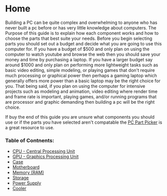 # Home

Building a PC can be quite complex and overwhelming to anyone who has never built a pc before or has very little knowledge about computers. The Purpose of this guide is to explain how each component works and how to choose the parts that best suite your needs. Before you begin selecting parts you should set out a budget and decide what you are going to use this computer for. If you have a budget of $500 and only plan on using the computer to watch youtube and browse the web then you should save your money and time by purchasing a laptop. If you have a larger budget say around $1000 and only plan on performing more lightweight tasks such as basic video editing, simple modeling, or playing games that don't require much processing or graphical power then perhaps a gaming laptop which generally offers more power than a basic laptop may be the right choice for you. That being said, if you plan on using the computer for intensive projects such as modeling and animation, video editing where render time and frame rate is important, playing games, and/or running programs that are processor and graphic demanding then building a pc will be the right choice.

If buy the end of this guide you are unsure what components you should use or if the parts you have selected aren't compatable the [PC Part Picker](https://pcpartpicker.com) is a great resource to use.

### Table of Contnents:
- [CPU - Central Processing Unit](cpu.md)
- [GPU - Graphics Processing Unit](gpu.md)
- [Case](case.md)
- [Motherboard](motherboard.md)
- [Memory (RAM)](memory.md)
- [Storage](storage.md)
- [Power Supply](power.md)
- [Cooler](cooler.md)
